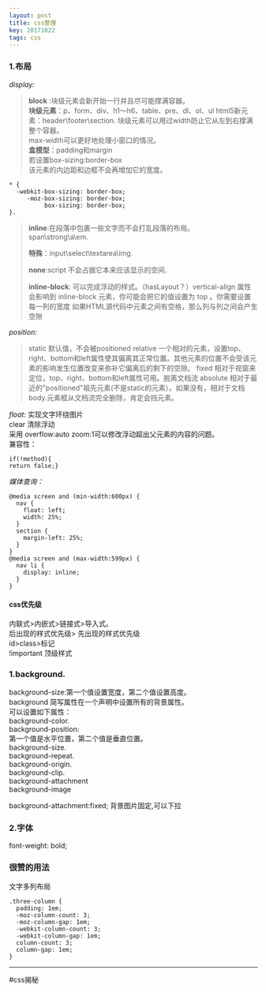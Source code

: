 ```yaml
---
layout: post
title: css整理
key: 20171022
tags: css
---
```

### 1.布局
*display:*
> **block** :块级元素会新开始一行并且尽可能撑满容器。    
> **块级元素**：p、form、div、h1～h6、table、pre、dl、ol、ul
   html5新元素：header\footer\section. 
   块级元素可以用过width防止它从左到右撑满整个容器。  
   max-width可以更好地处理小窗口的情况。   
  **盒模型**：padding和margin  
  若设置box-sizing:border-box  
  该元素的内边距和边框不会再增加它的宽度。    
  
```  
* {
  -webkit-box-sizing: border-box;
     -moz-box-sizing: border-box;
          box-sizing: border-box;
}. 
```  
   
> **inline**:在段落中包裹一些文字而不会打乱段落的布局。  
> span\strong\a\em.   
> 
> **特殊**：input\select\textarea\img. 
> 
> **none**:script 不会占据它本来应该显示的空间.   
> 
> **inline-block**: 可以完成浮动的样式。（hasLayout？）vertical-align 属性会影响到 inline-block 元素，你可能会把它的值设置为 top 。你需要设置每一列的宽度
如果HTML源代码中元素之间有空格，那么列与列之间会产生空隙 

*position:*
> static 默认值，不会被positioned
> relative 一个相对的元素，设置top、right、bottom和left属性使其偏离其正常位置。其他元素的位置不会受该元素的影响发生位置改变来弥补它偏离后的剩下的空隙。
> fixed 相对于视窗来定位，top、right、bottom和left属性可用。脱离文档流
> absolute 相对于最近的"positioned"祖先元素(不是static的元素）。如果没有，相对于文档body.元素框从文档流完全删除，肯定会挡元素。

*float:*
实现文字环绕图片  
clear  清除浮动  
采用 overflow:auto zoom:1可以修改浮动超出父元素的内容的问题。  
兼容性：
``` 
if(!method){
return false;}
```   

*媒体查询：* 

```
@media screen and (min-width:600px) {
  nav {
    float: left;
    width: 25%;
  }
  section {
    margin-left: 25%;
  }
}
@media screen and (max-width:599px) {
  nav li {
    display: inline;
  }
}
```
  
#### css优先级
内联式>内嵌式>链接式>导入式。  
后出现的样式优先级> 先出现的样式优先级  
id>class>标记  
!important 顶级样式  

### 1.background. 
background-size:第一个值设置宽度，第二个值设置高度。  
background 简写属性在一个声明中设置所有的背景属性。  
可以设置如下属性：  
    background-color.   
	background-position:	
第一个值是水平位置，第二个值是垂直位置。  
	background-size.   
	background-repeat.   
   background-origin.     
   background-clip.   
   background-attachment   
   background-image
   
   background-attachment:fixed;
   背景图片固定,可以下拉
### 2.字体
font-weight: bold;

### 很赞的用法
文字多列布局   
 
```
.three-column {
  padding: 1em;
  -moz-column-count: 3;
  -moz-column-gap: 1em;
  -webkit-column-count: 3;
  -webkit-column-gap: 1em;
  column-count: 3;
  column-gap: 1em;
}
```
---
#css揭秘  
